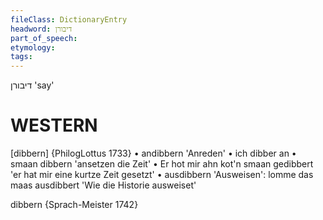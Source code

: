 ```yaml
---
fileClass: DictionaryEntry
headword: דיבורן
part_of_speech: 
etymology: 
tags: 
---
```

דיבורן
'say'

WESTERN
========

[dibbern] {PhilogLottus 1733}
	•	andibbern 'Anreden'	
	•	ich dibber an
	•	smaan dibbern 'ansetzen die Zeit'
	•	Er hot mir ahn kot'n smaan gedibbert 'er hat mir eine kurtze Zeit gesetzt'
	•	ausdibbern 'Ausweisen': lomme das maas ausdibbert 'Wie die Historie ausweiset'

dibbern {Sprach-Meister 1742}
